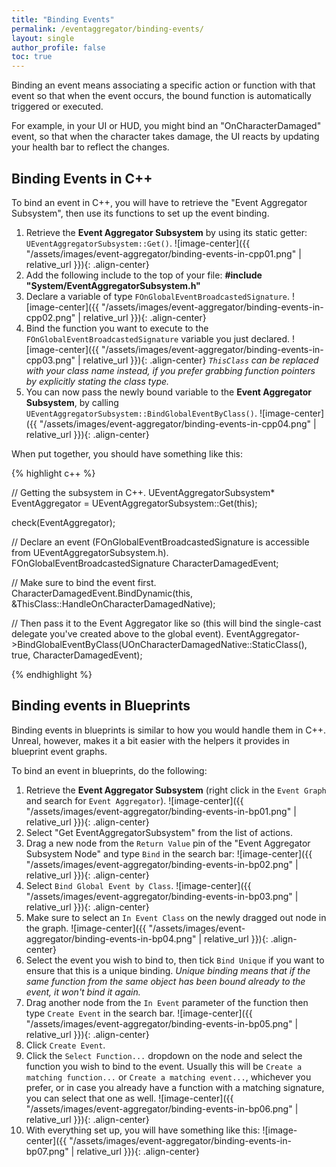 ```yaml
---
title: "Binding Events"
permalink: /eventaggregator/binding-events/
layout: single
author_profile: false
toc: true
---
```


Binding an event means associating a specific action or function with that event so that when the event occurs, the bound function is automatically triggered or executed.

For example, in your UI or HUD, you might bind an "OnCharacterDamaged" event, so that when the character takes damage, the UI reacts by updating your health bar to reflect the changes.

## Binding Events in C++

To bind an event in C++, you will have to retrieve the "Event Aggregator Subsystem", then use its functions to set up the event binding.

1. Retrieve the **Event Aggregator Subsystem** by using its static getter: `UEventAggregatorSubsystem::Get()`.
![image-center]({{ "/assets/images/event-aggregator/binding-events-in-cpp01.png" | relative_url }}){: .align-center}
2. Add the following include to the top of your file: **#include "System/EventAggregatorSubsystem.h"**
3. Declare a variable of type `FOnGlobalEventBroadcastedSignature`.
![image-center]({{ "/assets/images/event-aggregator/binding-events-in-cpp02.png" | relative_url }}){: .align-center}
4. Bind the function you want to execute to the `FOnGlobalEventBroadcastedSignature` variable you just declared.
![image-center]({{ "/assets/images/event-aggregator/binding-events-in-cpp03.png" | relative_url }}){: .align-center}
*`ThisClass` can be replaced with your class name instead, if you prefer grabbing function pointers by explicitly stating the class type.*
5. You can now pass the newly bound variable to the **Event Aggregator Subsystem**, by calling `UEventAggregatorSubsystem::BindGlobalEventByClass()`.
![image-center]({{ "/assets/images/event-aggregator/binding-events-in-cpp04.png" | relative_url }}){: .align-center}

When put together, you should have something like this:

{% highlight c++ %}

// Getting the subsystem in C++.
UEventAggregatorSubsystem* EventAggregator = UEventAggregatorSubsystem::Get(this);

check(EventAggregator);

// Declare an event (FOnGlobalEventBroadcastedSignature is accessible from UEventAggregatorSubsystem.h).
FOnGlobalEventBroadcastedSignature CharacterDamagedEvent;

// Make sure to bind the event first.
CharacterDamagedEvent.BindDynamic(this, &ThisClass::HandleOnCharacterDamagedNative);

// Then pass it to the Event Aggregator like so (this will bind the single-cast delegate you've created above to the global event).
EventAggregator->BindGlobalEventByClass(UOnCharacterDamagedNative::StaticClass(), true, CharacterDamagedEvent);

{% endhighlight %}

## Binding events in Blueprints

Binding events in blueprints is similar to how you would handle them in C++. Unreal, however, makes it a bit easier with the helpers it provides in blueprint event graphs.

To bind an event in blueprints, do the following:

1. Retrieve the **Event Aggregator Subsystem** (right click in the `Event Graph` and search for `Event Aggregator`).
![image-center]({{ "/assets/images/event-aggregator/binding-events-in-bp01.png" | relative_url }}){: .align-center}
2. Select "Get EventAggregatorSubsystem" from the list of actions.
3. Drag a new node from the `Return Value` pin of the "Event Aggregator Subsystem Node" and type `Bind` in the search bar:
![image-center]({{ "/assets/images/event-aggregator/binding-events-in-bp02.png" | relative_url }}){: .align-center}
4. Select `Bind Global Event by Class`.
![image-center]({{ "/assets/images/event-aggregator/binding-events-in-bp03.png" | relative_url }}){: .align-center}
5. Make sure to select an `In Event Class` on the newly dragged out node in the graph.
![image-center]({{ "/assets/images/event-aggregator/binding-events-in-bp04.png" | relative_url }}){: .align-center}
6. Select the event you wish to bind to, then tick `Bind Unique` if you want to ensure that this is a unique binding.
*Unique binding means that if the same function from the same object has been bound already to the event, it won't bind it again.*
7. Drag another node from the `In Event` parameter of the function then type `Create Event` in the search bar.
![image-center]({{ "/assets/images/event-aggregator/binding-events-in-bp05.png" | relative_url }}){: .align-center}
8. Click `Create Event`.
9. Click the `Select Function...` dropdown on the node and select the function you wish to bind to the event. 
Usually this will be `Create a matching function...` or `Create a matching event...`, whichever you prefer, 
or in case you already have a function with a matching signature, you can select that one as well.
![image-center]({{ "/assets/images/event-aggregator/binding-events-in-bp06.png" | relative_url }}){: .align-center}
10. With everything set up, you will have something like this:
![image-center]({{ "/assets/images/event-aggregator/binding-events-in-bp07.png" | relative_url }}){: .align-center}